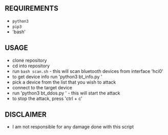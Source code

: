 ## REQUIREMENTS
- `python3`
- `pip3`
- 'bash'
## USAGE
- clone repository
- cd into repository
- run `bash scan.sh` - this will scan bluetooth devices from interface 'hci0'
- to get device info run 'python3 bt_info.py <mac>'
- pick a device from the list that you wish to attack
- connect to the target device
- run 'python3 bt_ddos.py <mac> <threads>' - this will start the attack
- to stop the attack, press 'ctrl + c'

## DISCLAIMER
- I am not responsible for any damage done with this script

